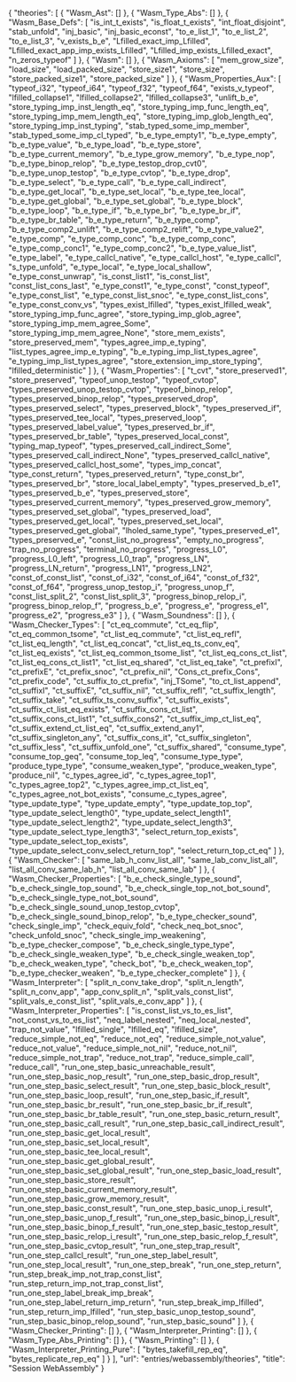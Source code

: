 {
    "theories": [
        {
            "Wasm_Ast": []
        },
        {
            "Wasm_Type_Abs": []
        },
        {
            "Wasm_Base_Defs": [
                "is_int_t_exists",
                "is_float_t_exists",
                "int_float_disjoint",
                "stab_unfold",
                "inj_basic",
                "inj_basic_econst",
                "to_e_list_1",
                "to_e_list_2",
                "to_e_list_3",
                "v_exists_b_e",
                "Lfilled_exact_imp_Lfilled",
                "Lfilled_exact_app_imp_exists_Lfilled",
                "Lfilled_imp_exists_Lfilled_exact",
                "n_zeros_typeof"
            ]
        },
        {
            "Wasm": []
        },
        {
            "Wasm_Axioms": [
                "mem_grow_size",
                "load_size",
                "load_packed_size",
                "store_size1",
                "store_size",
                "store_packed_size1",
                "store_packed_size"
            ]
        },
        {
            "Wasm_Properties_Aux": [
                "typeof_i32",
                "typeof_i64",
                "typeof_f32",
                "typeof_f64",
                "exists_v_typeof",
                "lfilled_collapse1",
                "lfilled_collapse2",
                "lfilled_collapse3",
                "unlift_b_e",
                "store_typing_imp_inst_length_eq",
                "store_typing_imp_func_length_eq",
                "store_typing_imp_mem_length_eq",
                "store_typing_imp_glob_length_eq",
                "store_typing_imp_inst_typing",
                "stab_typed_some_imp_member",
                "stab_typed_some_imp_cl_typed",
                "b_e_type_empty1",
                "b_e_type_empty",
                "b_e_type_value",
                "b_e_type_load",
                "b_e_type_store",
                "b_e_type_current_memory",
                "b_e_type_grow_memory",
                "b_e_type_nop",
                "b_e_type_binop_relop",
                "b_e_type_testop_drop_cvt0",
                "b_e_type_unop_testop",
                "b_e_type_cvtop",
                "b_e_type_drop",
                "b_e_type_select",
                "b_e_type_call",
                "b_e_type_call_indirect",
                "b_e_type_get_local",
                "b_e_type_set_local",
                "b_e_type_tee_local",
                "b_e_type_get_global",
                "b_e_type_set_global",
                "b_e_type_block",
                "b_e_type_loop",
                "b_e_type_if",
                "b_e_type_br",
                "b_e_type_br_if",
                "b_e_type_br_table",
                "b_e_type_return",
                "b_e_type_comp",
                "b_e_type_comp2_unlift",
                "b_e_type_comp2_relift",
                "b_e_type_value2",
                "e_type_comp",
                "e_type_comp_conc",
                "b_e_type_comp_conc",
                "e_type_comp_conc1",
                "e_type_comp_conc2",
                "b_e_type_value_list",
                "e_type_label",
                "e_type_callcl_native",
                "e_type_callcl_host",
                "e_type_callcl",
                "s_type_unfold",
                "e_type_local",
                "e_type_local_shallow",
                "e_type_const_unwrap",
                "is_const_list1",
                "is_const_list",
                "const_list_cons_last",
                "e_type_const1",
                "e_type_const",
                "const_typeof",
                "e_type_const_list",
                "e_type_const_list_snoc",
                "e_type_const_list_cons",
                "e_type_const_conv_vs",
                "types_exist_lfilled",
                "types_exist_lfilled_weak",
                "store_typing_imp_func_agree",
                "store_typing_imp_glob_agree",
                "store_typing_imp_mem_agree_Some",
                "store_typing_imp_mem_agree_None",
                "store_mem_exists",
                "store_preserved_mem",
                "types_agree_imp_e_typing",
                "list_types_agree_imp_e_typing",
                "b_e_typing_imp_list_types_agree",
                "e_typing_imp_list_types_agree",
                "store_extension_imp_store_typing",
                "lfilled_deterministic"
            ]
        },
        {
            "Wasm_Properties": [
                "t_cvt",
                "store_preserved1",
                "store_preserved",
                "typeof_unop_testop",
                "typeof_cvtop",
                "types_preserved_unop_testop_cvtop",
                "typeof_binop_relop",
                "types_preserved_binop_relop",
                "types_preserved_drop",
                "types_preserved_select",
                "types_preserved_block",
                "types_preserved_if",
                "types_preserved_tee_local",
                "types_preserved_loop",
                "types_preserved_label_value",
                "types_preserved_br_if",
                "types_preserved_br_table",
                "types_preserved_local_const",
                "typing_map_typeof",
                "types_preserved_call_indirect_Some",
                "types_preserved_call_indirect_None",
                "types_preserved_callcl_native",
                "types_preserved_callcl_host_some",
                "types_imp_concat",
                "type_const_return",
                "types_preserved_return",
                "type_const_br",
                "types_preserved_br",
                "store_local_label_empty",
                "types_preserved_b_e1",
                "types_preserved_b_e",
                "types_preserved_store",
                "types_preserved_current_memory",
                "types_preserved_grow_memory",
                "types_preserved_set_global",
                "types_preserved_load",
                "types_preserved_get_local",
                "types_preserved_set_local",
                "types_preserved_get_global",
                "lholed_same_type",
                "types_preserved_e1",
                "types_preserved_e",
                "const_list_no_progress",
                "empty_no_progress",
                "trap_no_progress",
                "terminal_no_progress",
                "progress_L0",
                "progress_L0_left",
                "progress_L0_trap",
                "progress_LN",
                "progress_LN_return",
                "progress_LN1",
                "progress_LN2",
                "const_of_const_list",
                "const_of_i32",
                "const_of_i64",
                "const_of_f32",
                "const_of_f64",
                "progress_unop_testop_i",
                "progress_unop_f",
                "const_list_split_2",
                "const_list_split_3",
                "progress_binop_relop_i",
                "progress_binop_relop_f",
                "progress_b_e",
                "progress_e",
                "progress_e1",
                "progress_e2",
                "progress_e3"
            ]
        },
        {
            "Wasm_Soundness": []
        },
        {
            "Wasm_Checker_Types": [
                "ct_eq_commute",
                "ct_eq_flip",
                "ct_eq_common_tsome",
                "ct_list_eq_commute",
                "ct_list_eq_refl",
                "ct_list_eq_length",
                "ct_list_eq_concat",
                "ct_list_eq_ts_conv_eq",
                "ct_list_eq_exists",
                "ct_list_eq_common_tsome_list",
                "ct_list_eq_cons_ct_list",
                "ct_list_eq_cons_ct_list1",
                "ct_list_eq_shared",
                "ct_list_eq_take",
                "ct_prefixI",
                "ct_prefixE",
                "ct_prefix_snoc",
                "ct_prefix_nil",
                "Cons_ct_prefix_Cons",
                "ct_prefix_code",
                "ct_suffix_to_ct_prefix",
                "inj_TSome",
                "to_ct_list_append",
                "ct_suffixI",
                "ct_suffixE",
                "ct_suffix_nil",
                "ct_suffix_refl",
                "ct_suffix_length",
                "ct_suffix_take",
                "ct_suffix_ts_conv_suffix",
                "ct_suffix_exists",
                "ct_suffix_ct_list_eq_exists",
                "ct_suffix_cons_ct_list",
                "ct_suffix_cons_ct_list1",
                "ct_suffix_cons2",
                "ct_suffix_imp_ct_list_eq",
                "ct_suffix_extend_ct_list_eq",
                "ct_suffix_extend_any1",
                "ct_suffix_singleton_any",
                "ct_suffix_cons_it",
                "ct_suffix_singleton",
                "ct_suffix_less",
                "ct_suffix_unfold_one",
                "ct_suffix_shared",
                "consume_type",
                "consume_top_geq",
                "consume_top_leq",
                "consume_type_type",
                "produce_type_type",
                "consume_weaken_type",
                "produce_weaken_type",
                "produce_nil",
                "c_types_agree_id",
                "c_types_agree_top1",
                "c_types_agree_top2",
                "c_types_agree_imp_ct_list_eq",
                "c_types_agree_not_bot_exists",
                "consume_c_types_agree",
                "type_update_type",
                "type_update_empty",
                "type_update_top_top",
                "type_update_select_length0",
                "type_update_select_length1",
                "type_update_select_length2",
                "type_update_select_length3",
                "type_update_select_type_length3",
                "select_return_top_exists",
                "type_update_select_top_exists",
                "type_update_select_conv_select_return_top",
                "select_return_top_ct_eq"
            ]
        },
        {
            "Wasm_Checker": [
                "same_lab_h_conv_list_all",
                "same_lab_conv_list_all",
                "list_all_conv_same_lab_h",
                "list_all_conv_same_lab"
            ]
        },
        {
            "Wasm_Checker_Properties": [
                "b_e_check_single_type_sound",
                "b_e_check_single_top_sound",
                "b_e_check_single_top_not_bot_sound",
                "b_e_check_single_type_not_bot_sound",
                "b_e_check_single_sound_unop_testop_cvtop",
                "b_e_check_single_sound_binop_relop",
                "b_e_type_checker_sound",
                "check_single_imp",
                "check_equiv_fold",
                "check_neq_bot_snoc",
                "check_unfold_snoc",
                "check_single_imp_weakening",
                "b_e_type_checker_compose",
                "b_e_check_single_type_type",
                "b_e_check_single_weaken_type",
                "b_e_check_single_weaken_top",
                "b_e_check_weaken_type",
                "check_bot",
                "b_e_check_weaken_top",
                "b_e_type_checker_weaken",
                "b_e_type_checker_complete"
            ]
        },
        {
            "Wasm_Interpreter": [
                "split_n_conv_take_drop",
                "split_n_length",
                "split_n_conv_app",
                "app_conv_split_n",
                "split_vals_const_list",
                "split_vals_e_const_list",
                "split_vals_e_conv_app"
            ]
        },
        {
            "Wasm_Interpreter_Properties": [
                "is_const_list_vs_to_es_list",
                "not_const_vs_to_es_list",
                "neq_label_nested",
                "neq_local_nested",
                "trap_not_value",
                "lfilled_single",
                "lfilled_eq",
                "lfilled_size",
                "reduce_simple_not_eq",
                "reduce_not_eq",
                "reduce_simple_not_value",
                "reduce_not_value",
                "reduce_simple_not_nil",
                "reduce_not_nil",
                "reduce_simple_not_trap",
                "reduce_not_trap",
                "reduce_simple_call",
                "reduce_call",
                "run_one_step_basic_unreachable_result",
                "run_one_step_basic_nop_result",
                "run_one_step_basic_drop_result",
                "run_one_step_basic_select_result",
                "run_one_step_basic_block_result",
                "run_one_step_basic_loop_result",
                "run_one_step_basic_if_result",
                "run_one_step_basic_br_result",
                "run_one_step_basic_br_if_result",
                "run_one_step_basic_br_table_result",
                "run_one_step_basic_return_result",
                "run_one_step_basic_call_result",
                "run_one_step_basic_call_indirect_result",
                "run_one_step_basic_get_local_result",
                "run_one_step_basic_set_local_result",
                "run_one_step_basic_tee_local_result",
                "run_one_step_basic_get_global_result",
                "run_one_step_basic_set_global_result",
                "run_one_step_basic_load_result",
                "run_one_step_basic_store_result",
                "run_one_step_basic_current_memory_result",
                "run_one_step_basic_grow_memory_result",
                "run_one_step_basic_const_result",
                "run_one_step_basic_unop_i_result",
                "run_one_step_basic_unop_f_result",
                "run_one_step_basic_binop_i_result",
                "run_one_step_basic_binop_f_result",
                "run_one_step_basic_testop_result",
                "run_one_step_basic_relop_i_result",
                "run_one_step_basic_relop_f_result",
                "run_one_step_basic_cvtop_result",
                "run_one_step_trap_result",
                "run_one_step_callcl_result",
                "run_one_step_label_result",
                "run_one_step_local_result",
                "run_one_step_break",
                "run_one_step_return",
                "run_step_break_imp_not_trap_const_list",
                "run_step_return_imp_not_trap_const_list",
                "run_one_step_label_break_imp_break",
                "run_one_step_label_return_imp_return",
                "run_step_break_imp_lfilled",
                "run_step_return_imp_lfilled",
                "run_step_basic_unop_testop_sound",
                "run_step_basic_binop_relop_sound",
                "run_step_basic_sound"
            ]
        },
        {
            "Wasm_Checker_Printing": []
        },
        {
            "Wasm_Interpreter_Printing": []
        },
        {
            "Wasm_Type_Abs_Printing": []
        },
        {
            "Wasm_Printing": []
        },
        {
            "Wasm_Interpreter_Printing_Pure": [
                "bytes_takefill_rep_eq",
                "bytes_replicate_rep_eq"
            ]
        }
    ],
    "url": "entries/webassembly/theories",
    "title": "Session WebAssembly"
}